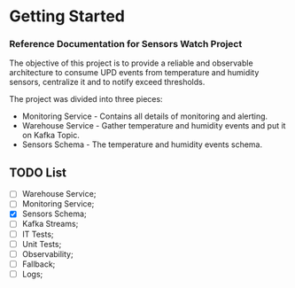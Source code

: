 # Getting Started

### Reference Documentation for Sensors Watch Project

The objective of this project is to provide a reliable and observable architecture to consume UPD 
events from temperature and humidity sensors, centralize it and to notify exceed thresholds. 

The project was divided into three pieces:
* Monitoring Service - Contains all details of monitoring and alerting.
* Warehouse Service - Gather temperature and humidity events and put it on Kafka Topic.
* Sensors Schema - The temperature and humidity events schema.


## TODO List
- [ ] Warehouse Service;
- [ ] Monitoring Service;
- [x] Sensors Schema;
- [ ] Kafka Streams;
- [ ] IT Tests;
- [ ] Unit Tests;
- [ ] Observability;
- [ ] Fallback;
- [ ] Logs;
